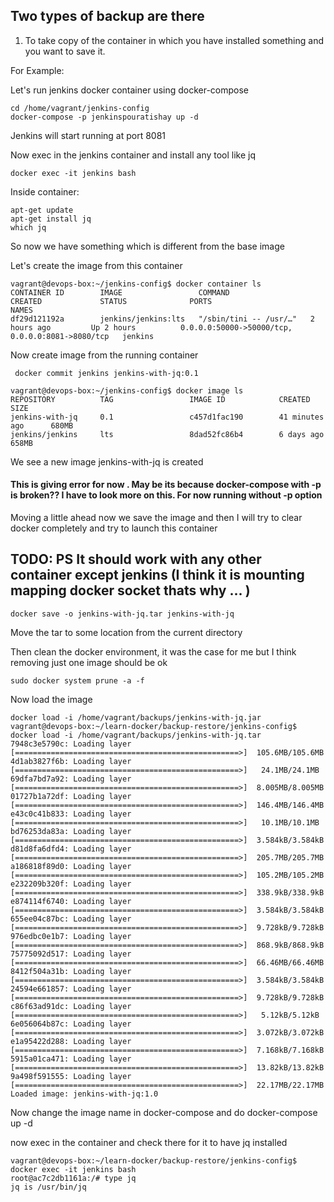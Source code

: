 ## Two types of backup are there

1. To take copy of the container in which you have installed something and you want to save it.

For Example:

Let's run jenkins docker container using docker-compose

```
cd /home/vagrant/jenkins-config
docker-compose -p jenkinspouratishay up -d
```

Jenkins will start running at port 8081

Now exec in the jenkins container and install any tool like jq

```
docker exec -it jenkins bash
```

Inside container:

```
apt-get update
apt-get install jq
which jq
```

So now we have something which is different from the base image

Let's create the image from this container


```
vagrant@devops-box:~/jenkins-config$ docker container ls
CONTAINER ID        IMAGE                 COMMAND                  CREATED             STATUS              PORTS                                              NAMES
df29d121192a        jenkins/jenkins:lts   "/sbin/tini -- /usr/…"   2 hours ago         Up 2 hours          0.0.0.0:50000->50000/tcp, 0.0.0.0:8081->8080/tcp   jenkins
```

Now create image from the running container

```
 docker commit jenkins jenkins-with-jq:0.1
```

```
vagrant@devops-box:~/jenkins-config$ docker image ls
REPOSITORY          TAG                 IMAGE ID            CREATED             SIZE
jenkins-with-jq     0.1                 c457d1fac190        41 minutes ago      680MB
jenkins/jenkins     lts                 8dad52fc86b4        6 days ago          658MB
```

We see a new image jenkins-with-jq is created

#### This is giving error for now . May be its because docker-compose with -p is broken?? I have to look more on this. For now running without -p option

Moving a little ahead now we save the image and then I will try to clear docker completely and try to launch this container
## TODO: PS It should work with any other container except jenkins (I think it is mounting mapping docker socket thats why ... )

```
docker save -o jenkins-with-jq.tar jenkins-with-jq
```

Move the tar to some location from the current directory

Then clean the docker environment, it was the case for me but I think removing just one image should be ok

```
sudo docker system prune -a -f
```

Now load the image 

```
docker load -i /home/vagrant/backups/jenkins-with-jq.jar
vagrant@devops-box:~/learn-docker/backup-restore/jenkins-config$ docker load -i /home/vagrant/backups/jenkins-with-jq.tar
7948c3e5790c: Loading layer [==================================================>]  105.6MB/105.6MB
4d1ab3827f6b: Loading layer [==================================================>]   24.1MB/24.1MB
69dfa7bd7a92: Loading layer [==================================================>]  8.005MB/8.005MB
01727b1a72df: Loading layer [==================================================>]  146.4MB/146.4MB
e43c0c41b833: Loading layer [==================================================>]   10.1MB/10.1MB
bd76253da83a: Loading layer [==================================================>]  3.584kB/3.584kB
d81d8fa6dfd4: Loading layer [==================================================>]  205.7MB/205.7MB
a186818f89d0: Loading layer [==================================================>]  105.2MB/105.2MB
e232209b320f: Loading layer [==================================================>]  338.9kB/338.9kB
e874114f6740: Loading layer [==================================================>]  3.584kB/3.584kB
655ee04c87bc: Loading layer [==================================================>]  9.728kB/9.728kB
976edbc0e1b7: Loading layer [==================================================>]  868.9kB/868.9kB
75775092d517: Loading layer [==================================================>]  66.46MB/66.46MB
8412f504a31b: Loading layer [==================================================>]  3.584kB/3.584kB
24594e661857: Loading layer [==================================================>]  9.728kB/9.728kB
c86f63ad91dc: Loading layer [==================================================>]   5.12kB/5.12kB
6e056064b87c: Loading layer [==================================================>]  3.072kB/3.072kB
e1a95422d288: Loading layer [==================================================>]  7.168kB/7.168kB
5915a01ca471: Loading layer [==================================================>]  13.82kB/13.82kB
9a498f591555: Loading layer [==================================================>]  22.17MB/22.17MB
Loaded image: jenkins-with-jq:1.0
```

Now change the image name in docker-compose and do docker-compose up -d

now exec in the container and check there for it to have jq installed

```
vagrant@devops-box:~/learn-docker/backup-restore/jenkins-config$ docker exec -it jenkins bash
root@ac7c2db1161a:/# type jq
jq is /usr/bin/jq
```


